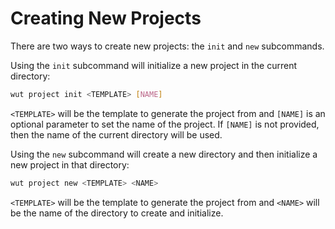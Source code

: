 # Creating New Projects

There are two ways to create new projects: the `init` and `new` subcommands.

Using the `init` subcommand will initialize a new project in the current
directory:

```sh
wut project init <TEMPLATE> [NAME]
```

`<TEMPLATE>` will be the template to generate the project from and `[NAME]` is
an optional parameter to set the name of the project. If `[NAME]` is not
provided, then the name of the current directory will be used.

Using the `new` subcommand will create a new directory and then initialize a new
project in that directory:

```sh
wut project new <TEMPLATE> <NAME>
```

`<TEMPLATE>` will be the template to generate the project from and `<NAME>` will
be the name of the directory to create and initialize.
